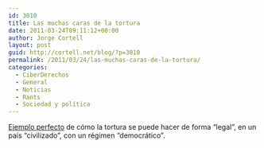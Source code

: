 ```yaml
---
id: 3010
title: Las muchas caras de la tortura
date: 2011-03-24T09:11:12+00:00
author: Jorge Cortell
layout: post
guid: http://cortell.net/blog/?p=3010
permalink: /2011/03/24/las-muchas-caras-de-la-tortura/
categories:
  - CiberDerechos
  - General
  - Noticias
  - Rants
  - Sociedad y polí­tica
---
```

[Ejemplo perfecto](http://www.es.amnesty.org/actua/acciones/estados-unidos-soldado-bradley-manning/) de cómo la tortura se puede hacer de forma &#8220;legal&#8221;, en un país &#8220;civilizado&#8221;, con un régimen &#8220;democrático&#8221;.